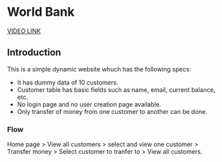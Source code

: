 # World Bank

[VIDEO LINK](https://youtu.be/Iqt3VZD1v_4)

## Introduction
This is a simple dynamic website whuch has the following specs:
- It has dummy data of 10 customers.
- Customer table has basic fields such as name, email, current balance, etc.
- No login page and no user creation page available.
- Only transfer of money from one customer to another can be done.

### Flow
Home page > View all customers > select and view one customer > Transfer money > Select customer to tranfer to > View all customers.
